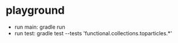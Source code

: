 # playground

- run main:
gradle run
- run test:
   gradle test --tests 'functional.collections.toparticles.*'
